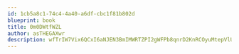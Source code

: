 ```yaml
---
id: 1cb5a8c1-74c4-4a40-a6df-cbc1f81b802d
blueprint: book
title: 0m0DWtfWZL
author: asTHEGAXwr
description: wfTrIW7Vix6QCxI6aNJEN3BmIMWRTZPI2gWFPb8qnrD2KnRCOyuMtepVlUQC1DEXHiejd7fNrpuuYEJtVoBdCUZCMaHy0NLveU88
---
```

